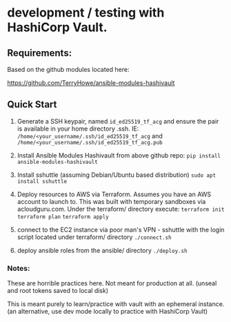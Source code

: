 # development / testing with HashiCorp Vault.

## Requirements:

Based on the github modules located here:

https://github.com/TerryHowe/ansible-modules-hashivault


## Quick Start

1) Generate a SSH keypair, named ```id_ed25519_tf_acg``` and ensure the pair is available in your home directory .ssh. IE:
```/home/<your_username/.ssh/id_ed25519_tf_acg``` and
```/home/<your_username/.ssh/id_ed25519_tf_acg.pub```

2) Install Ansible Modules Hashivault from above github repo:
```pip install ansible-modules-hashivault```

3) Install sshuttle (assuming Debian/Ubuntu based distribution)
```sudo apt install sshuttle```

4) Deploy resources to AWS via Terraform.  Assumes you have an AWS account to launch to.  This was built with
temporary sandboxes via acloudguru.com.
Under the terraform/ directory execute:
```terraform init```
```terraform plan```
```terraform apply```

5) connect to the EC2 instance via poor man's VPN - sshuttle with the login script located under terraform/ directory
```./connect.sh```

6) deploy ansible roles from the ansible/ directory
```./deploy.sh```


### Notes:

These are horrible practices here.  Not meant for production at all.  (unseal and root tokens saved to local disk)

This is meant purely to learn/practice with vault with an ephemeral instance.  (an alternative, use dev mode locally to practice with HashiCorp Vault)

